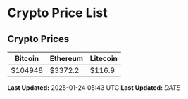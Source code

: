 # Crypto Price List

## Crypto Prices
| Bitcoin | Ethereum | Litecoin |
| ------- | -------- | -------- |
| $104948 | $3372.2 | $116.9 |
**Last Updated:** 2025-01-24 05:43 UTC
**Last Updated:** $DATE$
